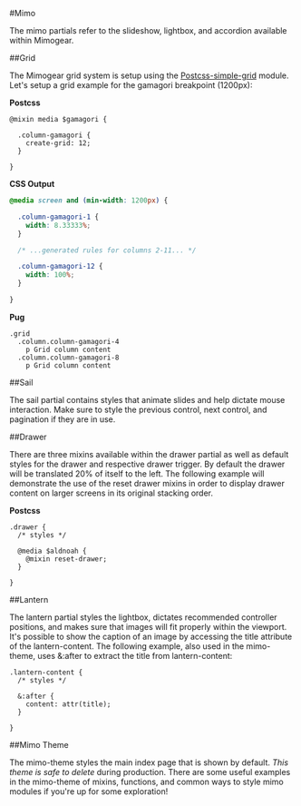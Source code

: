#Mimo

The mimo partials refer to the slideshow, lightbox, and accordion available within Mimogear.

##Grid

The Mimogear grid system is setup using the [Postcss-simple-grid](https://github.com/iamfrntdv/postcss-simple-grid) module. Let's setup a grid example for the gamagori breakpoint (1200px):

**Postcss**

```postcss
@mixin media $gamagori {

  .column-gamagori {
    create-grid: 12;
  }

}
```

**CSS Output**

```css
@media screen and (min-width: 1200px) {

  .column-gamagori-1 {
    width: 8.33333%;
  }

  /* ...generated rules for columns 2-11... */

  .column-gamagori-12 {
    width: 100%;
  }

}
```

**Pug**

```pug
.grid
  .column.column-gamagori-4
    p Grid column content
  .column.column-gamagori-8
    p Grid column content
```

##Sail

The sail partial contains styles that animate slides and help dictate mouse interaction. Make sure to style the previous control, next control, and pagination if they are in use.

##Drawer

There are three mixins available within the drawer partial as well as default styles for the drawer and respective drawer trigger. By default the drawer will be translated 20% of itself to the left. The following example will demonstrate the use of the reset drawer mixins in order to display drawer content on larger screens in its original stacking order.

**Postcss**

```postcss
.drawer {
  /* styles */

  @media $aldnoah {
    @mixin reset-drawer;
  }

}
```

##Lantern

The lantern partial styles the lightbox, dictates recommended controller positions, and makes sure that images will fit properly within the viewport. It's possible to show the caption of an image by accessing the title attribute of the lantern-content. The following example, also used in the mimo-theme, uses &:after to extract the title from lantern-content:

```postcss
.lantern-content {
  /* styles */

  &:after {
    content: attr(title);
  }

}
```

##Mimo Theme

The mimo-theme styles the main index page that is shown by default. _This theme is safe to delete_ during production. There are some useful examples in the mimo-theme of mixins, functions, and common ways to style mimo modules if you're up for some exploration!
